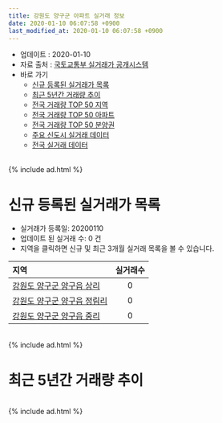 ```yaml
---
title: 강원도 양구군 아파트 실거래 정보
date: 2020-01-10 06:07:58 +0900
last_modified_at: 2020-01-10 06:07:58 +0900
---
```


* 업데이트 : 2020-01-10
* 자료 출처 : [국토교통부 실거래가 공개시스템](http://rt.molit.go.kr)
* 바로 가기
    * [신규 등록된 실거래가 목록](#신규-등록된-실거래가-목록)
    * [최근 5년간 거래량 추이](#최근-5년간-거래량-추이)
    * [전국 거래량 TOP 50 지역](https://inasie.github.io/apt-trade-info/최근-3개월-전국에서-가장-거래가-많이-발생한-지역)
    * [전국 거래량 TOP 50 아파트](https://inasie.github.io/apt-trade-info/최근-3개월-전국에서-가장-거래가-많이-발생한-아파트)
    * [전국 거래량 TOP 50 분양권](https://inasie.github.io/apt-trade-info/최근-3개월-전국에서-가장-거래가-많이-발생한-분양권)
    * [주요 신도시 실거래 데이터](https://inasie.github.io/apt-trade-info/주요-신도시)
    * [전국 실거래 데이터](https://inasie.github.io/apt-trade-info/전국)

<br>
{% include ad.html %}
<br>

# 신규 등록된 실거래가 목록
* 실거래가 등록일: 20200110
* 업데이트 된 실거래 수: 0 건
* 지역을 클릭하면 신규 및 최근 3개월 실거래 목록을 볼 수 있습니다.


|지역|실거래수|
|:---|:---:|
|[강원도 양구군 양구읍 상리](https://inasie.github.io/apt-trade-info/강원도-양구군-양구읍-상리)|0|
|[강원도 양구군 양구읍 정림리](https://inasie.github.io/apt-trade-info/강원도-양구군-양구읍-정림리)|0|
|[강원도 양구군 양구읍 중리](https://inasie.github.io/apt-trade-info/강원도-양구군-양구읍-중리)|0|


<br>
{% include ad.html %}
<br>

# 최근 5년간 거래량 추이


<div style="width:100%;">
    <canvas id="deal_progress" height="200"></canvas>
</div>

<script>
new Chart(document.getElementById("deal_progress"), {
    type: 'line',
    data: {
        labels: ['201501','201502','201503','201504','201505','201506','201507','201508','201509','201510','201511','201512','201601','201602','201603','201604','201605','201606','201607','201608','201609','201610','201611','201612','201701','201702','201703','201704','201705','201706','201707','201708','201709','201710','201711','201712','201801','201802','201803','201804','201805','201806','201807','201808','201809','201810','201811','201812','201901','201902','201903','201904','201905','201906','201907','201908','201909','201910','201911','201912','202001'],
        datasets: [{
            label: '매매',
            pointRadius: 1,
            data: [2, 1, 6, 26, 4, 6, 9, 7, 9, 6, 34, 2, 3, 2, 6, 1, 5, 4, 4, 2, 6, 2, 11, 23, 5, 6, 6, 6, 7, 7, 6, 6, 5, 2, 3, 13, 2, 4, 9, 4, 2, 35, 5, 4, 8, 6, 4, 1, 3, 4, 6, 4, 8, 6, 3, 3, 11, 8, 3, 32, 0],
            borderColor: "rgba(255, 201, 14, 1)",
            backgroundColor: "rgba(255, 201, 14, 0.5)",
            fill: false,
            lineTension: 0
        },{
            label: '전월세',
            pointRadius: 1,
            data: [7, 5, 8, 4, 4, 7, 6, 11, 8, 6, 6, 10, 9, 11, 10, 8, 9, 6, 6, 7, 5, 5, 24, 11, 6, 8, 7, 4, 5, 4, 4, 4, 4, 1, 11, 21, 6, 1, 13, 7, 6, 7, 12, 7, 4, 33, 3, 7, 9, 3, 7, 8, 5, 5, 3, 37, 4, 12, 19, 8, 0],
            borderColor: "rgba(0, 141, 185, 1)",
            backgroundColor: "rgba(0, 141, 185, 0.5)",
            fill: false,
            lineTension: 0
        }
        ]
    },
    options: {
        responsive: true,
        title: {
            display: false
        },
        tooltips: {
            mode: 'index',
            intersect: false
        },
        hover: {
            mode: 'nearest',
            intersect: true
        },
        scales: {
            xAxes: [{
                display: true,
                scaleLabel: {
                    display: true,
                    labelString: '년/월'
                }
            }],
            yAxes: [{
                display: true,
                ticks: {
                    suggestedMin: 0,
                },
                scaleLabel: {
                    display: true,
                    labelString: '실거래 수'
                }
            }]
        }
    }
});

</script>


<br>
{% include ad.html %}
<br>

